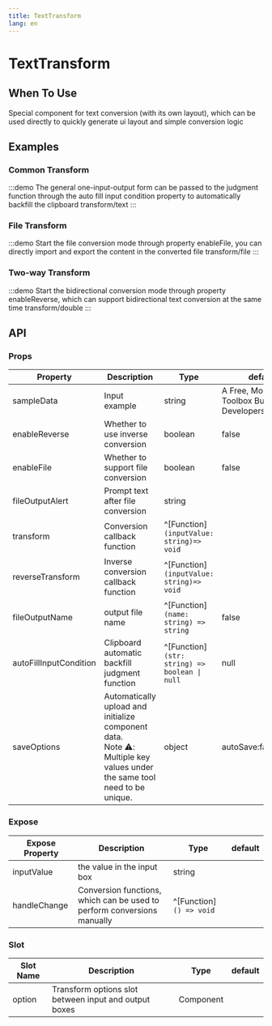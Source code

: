 ```yaml
---
title: TextTransform
lang: en
---
```

# TextTransform

## When To Use

Special component for text conversion (with its own layout), which can be used directly to quickly generate ui layout and simple conversion logic

## Examples

### Common Transform

:::demo The general one-input-output form can be passed to the judgment function through the auto fill input condition property to automatically backfill the clipboard
transform/text
:::

### File Transform

:::demo Start the file conversion mode through property enableFile, you can directly import and export the content in the converted file
transform/file
:::

### Two-way Transform

:::demo Start the bidirectional conversion mode through property enableReverse, which can support bidirectional text conversion at the same time
transform/double
:::

## API

### Props

| Property               | Description                                    | Type                                          | default                                      |
| ---------------------- | ---------------------------------------------- | --------------------------------------------- | -------------------------------------------- |
| sampleData             | Input example                                  | string                                        | A Free, Modern Toolbox Built for Developers. |
| enableReverse          | Whether to use inverse conversion              | boolean                                       | false                                        |
| enableFile             | Whether to support file conversion             | boolean                                       | false                                        |
| fileOutputAlert        | Prompt text after file conversion              | string                                        |                                              |
| transform              | Conversion callback function                   | ^[Function]`(inputValue: string)=> void`      |                                              |
| reverseTransform       | Inverse conversion callback function           | ^[Function]`(inputValue: string)=> void`      |                                              |
| fileOutputName         | output file name                               | ^[Function]`(name: string) => string`         | false                                        |
| autoFillInputCondition | Clipboard automatic backfill judgment function | ^[Function]`(str: string) => boolean \| null` | null                                         |
| saveOptions | Automatically upload and initialize component data.<br />Note ⚠️: Multiple key values under the same tool need to be unique. | object  | autoSave:false,key:"" |

### Expose

| Expose Property | Description                                                             | Type                    | default |
| --------------- | ----------------------------------------------------------------------- | ----------------------- | ------- |
| inputValue      | the value in the input box                                              | string                  |         |
| handleChange    | Conversion functions, which can be used to perform conversions manually | ^[Function]`() => void` |         |

### Slot

| Slot Name | Description                                           | Type      | default |
| --------- | ----------------------------------------------------- | --------- | ------- |
| option    | Transform options slot between input and output boxes | Component |         |

